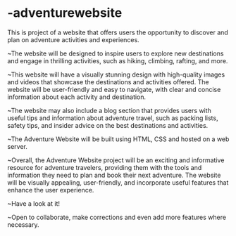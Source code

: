 # -adventurewebsite

This is project of a website that offers users the opportunity to discover and plan on adventure activities and experiences.

~The website will be designed to inspire users to explore new destinations and engage in thrilling activities, such as hiking, climbing, rafting, and more.

~This website will have a visually stunning design with high-quality images and videos that showcase the destinations and activities offered. The website will be user-friendly and easy to navigate, with clear and concise information about each activity and destination.

~The website may also include a blog section that provides users with useful tips and information about adventure travel, such as packing lists, safety tips, and insider advice on the best destinations and activities.

~The Adventure Website will be built using HTML, CSS and hosted on a web server.

~Overall, the Adventure Website project will be an exciting and informative resource for adventure travelers, providing them with the tools and information they need to plan and book their next adventure. The website will be visually appealing, user-friendly, and incorporate useful features that enhance the user experience.

~Have a look at it!

~Open to collaborate, make corrections and even add more features where necessary.
